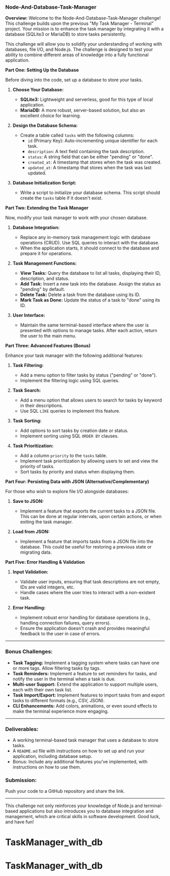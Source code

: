 ### **Node-And-Database-Task-Manager**

**Overview:**
Welcome to the Node-And-Database-Task-Manager challenge! This challenge builds upon the previous "My Task Manager - Terminal" project. Your mission is to enhance the task manager by integrating it with a database (SQLite3 or MariaDB) to store tasks persistently.

This challenge will allow you to solidify your understanding of working with databases, file I/O, and Node.js. The challenge is designed to test your ability to combine different areas of knowledge into a fully functional application.

**Part One: Setting Up the Database**

Before diving into the code, set up a database to store your tasks.

1. **Choose Your Database:**
   - **SQLite3:** Lightweight and serverless, good for this type of local application.
   - **MariaDB:** A more robust, server-based solution, but also an excellent choice for learning.

2. **Design the Database Schema:**
   - Create a table called `tasks` with the following columns:
     - `id` (Primary Key): Auto-incrementing unique identifier for each task.
     - `description`: A text field containing the task description.
     - `status`: A string field that can be either "pending" or "done".
     - `created_at`: A timestamp that stores when the task was created.
     - `updated_at`: A timestamp that stores when the task was last updated.

3. **Database Initialization Script:**
   - Write a script to initialize your database schema. This script should create the `tasks` table if it doesn't exist.

**Part Two: Extending the Task Manager**

Now, modify your task manager to work with your chosen database.

1. **Database Integration:**
   - Replace any in-memory task management logic with database operations (CRUD). Use SQL queries to interact with the database.
   - When the application starts, it should connect to the database and prepare it for operations.

2. **Task Management Functions:**
   - **View Tasks:** Query the database to list all tasks, displaying their ID, description, and status.
   - **Add Task:** Insert a new task into the database. Assign the status as "pending" by default.
   - **Delete Task:** Delete a task from the database using its ID.
   - **Mark Task as Done:** Update the status of a task to "done" using its ID.

3. **User Interface:**
   - Maintain the same terminal-based interface where the user is presented with options to manage tasks. After each action, return the user to the main menu.

**Part Three: Advanced Features (Bonus)**

Enhance your task manager with the following additional features:

1. **Task Filtering:**
   - Add a menu option to filter tasks by status ("pending" or "done").
   - Implement the filtering logic using SQL queries.

2. **Task Search:**
   - Add a menu option that allows users to search for tasks by keyword in their descriptions.
   - Use SQL `LIKE` queries to implement this feature.

3. **Task Sorting:**
   - Add options to sort tasks by creation date or status.
   - Implement sorting using SQL `ORDER BY` clauses.

4. **Task Prioritization:**
   - Add a column `priority` to the `tasks` table.
   - Implement task prioritization by allowing users to set and view the priority of tasks.
   - Sort tasks by priority and status when displaying them.

**Part Four: Persisting Data with JSON (Alternative/Complementary)**

For those who wish to explore file I/O alongside databases:

1. **Save to JSON:**
   - Implement a feature that exports the current tasks to a JSON file. This can be done at regular intervals, upon certain actions, or when exiting the task manager.
   
2. **Load from JSON:**
   - Implement a feature that imports tasks from a JSON file into the database. This could be useful for restoring a previous state or migrating data.

**Part Five: Error Handling & Validation**

1. **Input Validation:**
   - Validate user inputs, ensuring that task descriptions are not empty, IDs are valid integers, etc.
   - Handle cases where the user tries to interact with a non-existent task.

2. **Error Handling:**
   - Implement robust error handling for database operations (e.g., handling connection failures, query errors).
   - Ensure the application doesn't crash and provides meaningful feedback to the user in case of errors.

---

### **Bonus Challenges:**

- **Task Tagging:** Implement a tagging system where tasks can have one or more tags. Allow filtering tasks by tags.
- **Task Reminders:** Implement a feature to set reminders for tasks, and notify the user in the terminal when a task is due.
- **Multi-user Support:** Extend the application to support multiple users, each with their own task list.
- **Task Import/Export:** Implement features to import tasks from and export tasks to different formats (e.g., CSV, JSON).
- **CLI Enhancements:** Add colors, animations, or even sound effects to make the terminal experience more engaging.

---

### **Deliverables:**

- A working terminal-based task manager that uses a database to store tasks.
- A `README.md` file with instructions on how to set up and run your application, including database setup.
- Bonus: Include any additional features you've implemented, with instructions on how to use them.

### **Submission:**

Push your code to a GitHub repository and share the link.

---

This challenge not only reinforces your knowledge of Node.js and terminal-based applications but also introduces you to database integration and management, which are critical skills in software development. Good luck, and have fun!
# TaskManager_with_db
# TaskManager_with_db
